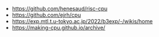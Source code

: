 - https://github.com/henesaud/risc-cpu
- https://github.com/ejrh/cpu
- https://exp.mtl.t.u-tokyo.ac.jp/2022/b3exp/-/wikis/home
- https://making-cpu.github.io/archive/
